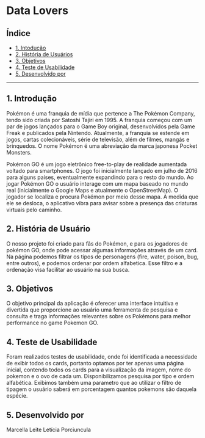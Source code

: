 # Data Lovers

## Índice

* [1. Intodução](#1-introdução)
* [2. História de Usuários](#2-história-de-usuários)
* [3. Objetivos ](#3-objetivos)
* [4. Teste de Usabilidade ](#4-teste-de-usabilidade)
* [5. Desenvolvido por](#5-desenvolvido-por)

***

## 1. Introdução

Pokémon é uma franquia de mídia que pertence a The Pokémon Company, tendo sido criada por Satoshi Tajiri em 1995.
A franquia começou com um par de jogos lançados para o Game Boy original, desenvolvidos pela Game Freak e publicados pela Nintendo. Atualmente, a franquia se estende em jogos, cartas colecionáveis, série de televisão, além de filmes, mangás e brinquedos.
O nome Pokémon é uma abreviação da marca japonesa Pocket Monsters.

Pokémon GO é um jogo eletrônico free-to-play de realidade aumentada voltado para smartphones.
O jogo foi inicialmente lançado em julho de 2016 para alguns países, eventualmente expandindo para o resto do mundo.
Ao jogar Pokémon GO o usuário interage com um mapa baseado no mundo real (inicialmente o Google Maps e atualmente o OpenStreetMap). O jogador se localiza e procura Pokémon por meio desse mapa. À medida que ele se desloca, o aplicativo vibra para avisar sobre a presença das criaturas virtuais pelo caminho.

## 2. História de Usuário

O nosso projeto foi criado para fãs do Pokémon, e para os jogadores de pokémon GO, onde pode acessar algumas informações através de um card. 
Na página podemos filtrar os tipos de personagens (fire, water, poison, bug, entre outros), e podemos ordenar por ordem alfabetica.
Esse filtro e a ordenação visa facilitar ao usuário na sua busca.

## 3. Objetivos

O objetivo principal da aplicação é oferecer uma interface intuitiva e divertida que proporcione ao usuário uma ferramenta de pesquisa e consulta e traga informações relevantes sobre os Pokémons para melhor performance no game Pokemon GO.


## 4. Teste de Usabilidade
Foram realizados testes de usabilidade, onde foi identificada a necessidade de exibir todos os cards, portanto optamos por ter apenas uma página inicial, contendo todos os cards para a visualização da imagem, nome do pokemon e o ovo de cada um.
Disponibilizamos pesquisa por tipo e ordem alfabética.
Exibimos também uma parametro que ao utilizar o filtro de tipagem o usuário saberá em porcentagem quantos pokemons são daquela espécie.

## 5. Desenvolvido por

Marcella Leite
Letícia Porciuncula

